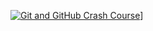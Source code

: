 [![Git and GitHub Crash Course](https://imgur.com/Skhzu6i)]([https://www.youtube.com/watch?v=RGOj5yH7evk] "Git and GitHub Crash Course")]

